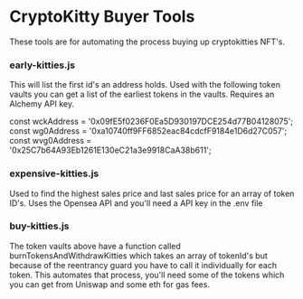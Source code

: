 # CryptoKitty Buyer Tools

These tools are for automating the process buying up cryptokitties NFT's.

### early-kitties.js 
This will list the first id's an address holds. Used with the following token vaults you can get a list of the earliest tokens in the vaults. Requires an Alchemy API key.

const wckAddress = '0x09fE5f0236F0Ea5D930197DCE254d77B04128075';
const wg0Address = '0xa10740ff9FF6852eac84cdcfF9184e1D6d27C057';
const wvg0Address = '0x25C7b64A93Eb1261E130eC21a3e9918CaA38b611';

### expensive-kitties.js

Used to find the highest sales price and last sales price for an array of token ID's. Uses the Opensea API and you'll need a API key in the .env file

### buy-kitties.js

The token vaults above have a function called burnTokensAndWithdrawKitties which takes an array of tokenId's but because of the reentrancy guard you have to call it individually for each token. This automates that process, you'll need some of the tokens which you can get from Uniswap and some eth for gas fees.